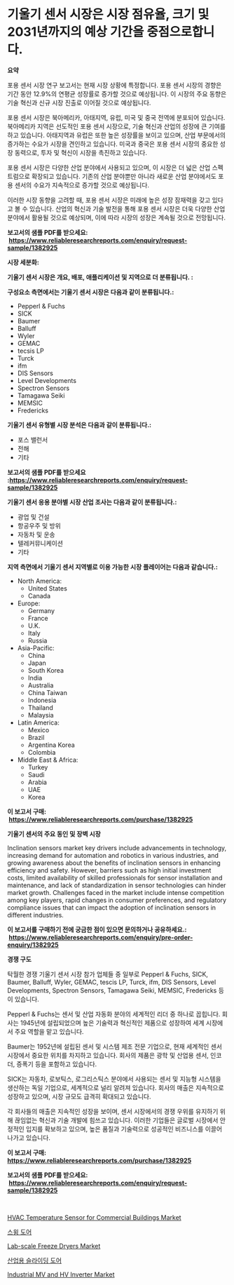 <p><h1>기울기 센서 시장은 시장 점유율, 크기 및 2031년까지의 예상 기간을 중점으로합니다.</h1></p><p><strong>요약</strong></p>
<p><p>포용 센서 시장 연구 보고서는 현재 시장 상황에 특정합니다. 포용 센서 시장의 경향은 기간 동안 12.9%의 연평균 성장률로 증가할 것으로 예상됩니다. 이 시장의 주요 동향은 기술 혁신과 신규 시장 진출로 이어질 것으로 예상됩니다.</p><p>포용 센서 시장은 북아메리카, 아태지역, 유럽, 미국 및 중국 전역에 분포되어 있습니다. 북아메리카 지역은 선도적인 포용 센서 시장으로, 기술 혁신과 산업의 성장에 큰 기여를 하고 있습니다. 아태지역과 유럽은 또한 높은 성장률을 보이고 있으며, 산업 부문에서의 증가하는 수요가 시장을 견인하고 있습니다. 미국과 중국은 포용 센서 시장의 중요한 성장 동력으로, 투자 및 혁신이 시장을 촉진하고 있습니다.</p><p>포용 센서 시장은 다양한 산업 분야에서 사용되고 있으며, 이 시장은 더 넓은 산업 스펙트럼으로 확장되고 있습니다. 기존의 산업 분야뿐만 아니라 새로운 산업 분야에서도 포용 센서의 수요가 지속적으로 증가할 것으로 예상됩니다.</p><p>이러한 시장 동향을 고려할 때, 포용 센서 시장은 미래에 높은 성장 잠재력을 갖고 있다고 볼 수 있습니다. 산업의 혁신과 기술 발전을 통해 포용 센서 시장은 더욱 다양한 산업 분야에서 활용될 것으로 예상되며, 이에 따라 시장의 성장은 계속될 것으로 전망됩니다.</p></p>
<p><strong>보고서의 샘플 PDF를 받으세요: &nbsp;<a href="https://www.reliableresearchreports.com/enquiry/request-sample/1382925">https://www.reliableresearchreports.com/enquiry/request-sample/1382925</a></strong></p>
<p><strong>시장 세분화:</strong></p>
<p><strong> 기울기 센서 시장은 개요, 배포, 애플리케이션 및 지역으로 더 분류됩니다. :</strong></p>
<p><strong>구성요소 측면에서는 기울기 센서 시장은 다음과 같이 분류됩니다.:</strong></p>
<p><ul><li>Pepperl & Fuchs</li><li>SICK</li><li>Baumer</li><li>Balluff</li><li>Wyler</li><li>GEMAC</li><li>tecsis LP</li><li>Turck</li><li>ifm</li><li>DIS Sensors</li><li>Level Developments</li><li>Spectron Sensors</li><li>Tamagawa Seiki</li><li>MEMSIC</li><li>Fredericks</li></ul></p>
<p><strong> 기울기 센서 유형별 시장 분석은 다음과 같이 분류됩니다.:</strong></p>
<p><ul><li>포스 밸런서</li><li>전해</li><li>기타</li></ul></p>
<p><strong>보고서의 샘플 PDF를 받으세요 :<a href="https://www.reliableresearchreports.com/enquiry/request-sample/1382925">https://www.reliableresearchreports.com/enquiry/request-sample/1382925</a></strong></p>
<p><strong> 기울기 센서 응용 분야별 시장 산업 조사는 다음과 같이 분류됩니다.:</strong></p>
<p><ul><li>광업 및 건설</li><li>항공우주 및 방위</li><li>자동차 및 운송</li><li>텔레커뮤니케이션</li><li>기타</li></ul></p>
<p><strong>지역 측면에서 기울기 센서 지역별로 이용 가능한 시장 플레이어는 다음과 같습니다.:</strong></p>
<p><ul>
    <li>
        North America:
        <ul>
            <li>United States</li>
            <li>Canada</li>
        </ul>
    </li>
    <li>
        Europe:
        <ul>
            <li>Germany</li>
            <li>France</li>
            <li>U.K.</li>
            <li>Italy</li>
            <li>Russia</li>
        </ul>
    </li>
    <li>
        Asia-Pacific:
        <ul>
            <li>China</li>
            <li>Japan</li>
            <li>South Korea</li>
            <li>India</li>
            <li>Australia</li>
            <li>China Taiwan</li>
            <li>Indonesia</li>
            <li>Thailand</li>
            <li>Malaysia</li>
        </ul>
    </li>
    <li>
        Latin America:
        <ul>
            <li>Mexico</li>
            <li>Brazil</li>
            <li>Argentina Korea</li>
            <li>Colombia</li>
        </ul>
    </li>
    <li>
        Middle East & Africa:
        <ul>
            <li>Turkey</li>
            <li>Saudi</li>
            <li>Arabia</li>
            <li>UAE</li>
            <li>Korea</li>
        </ul>
    </li>
    </ul></p>
<p><strong>이 보고서 구매: &nbsp;<a href="https://www.reliableresearchreports.com/purchase/1382925">https://www.reliableresearchreports.com/purchase/1382925</a></strong></p>
<p><strong>기울기 센서의 주요 동인 및 장벽 시장</strong></p>
<p><p>Inclination sensors market key drivers include advancements in technology, increasing demand for automation and robotics in various industries, and growing awareness about the benefits of inclination sensors in enhancing efficiency and safety. However, barriers such as high initial investment costs, limited availability of skilled professionals for sensor installation and maintenance, and lack of standardization in sensor technologies can hinder market growth. Challenges faced in the market include intense competition among key players, rapid changes in consumer preferences, and regulatory compliance issues that can impact the adoption of inclination sensors in different industries.</p></p>
<p><strong>이 보고서를 구매하기 전에 궁금한 점이 있으면 문의하거나 공유하세요.: &nbsp;<a href="https://www.reliableresearchreports.com/enquiry/pre-order-enquiry/1382925">https://www.reliableresearchreports.com/enquiry/pre-order-enquiry/1382925</a></strong></p>
<p><strong>경쟁 구도</strong></p>
<p><p>탁월한 경쟁 기울기 센서 시장 참가 업체들 중 일부로 Pepperl & Fuchs, SICK, Baumer, Balluff, Wyler, GEMAC, tescis LP, Turck, ifm, DIS Sensors, Level Developments, Spectron Sensors, Tamagawa Seiki, MEMSIC, Fredericks 등이 있습니다. </p><p>Pepperl & Fuchs는 센서 및 산업 자동화 분야의 세계적인 리더 중 하나로 꼽힙니다. 회사는 1945년에 설립되었으며 높은 기술력과 혁신적인 제품으로 성장하여 세계 시장에서 주요 역할을 맡고 있습니다. </p><p>Baumer는 1952년에 설립된 센서 및 시스템 제조 전문 기업으로, 현재 세계적인 센서 시장에서 중요한 위치를 차지하고 있습니다. 회사의 제품은 광학 및 산업용 센서, 인코더, 증폭기 등을 포함하고 있습니다. </p><p>SICK는 자동차, 로보틱스, 로그리스틱스 분야에서 사용되는 센서 및 지능형 시스템을 생산하는 독일 기업으로, 세계적으로 널리 알려져 있습니다. 회사의 매출은 지속적으로 성장하고 있으며, 시장 규모도 급격히 확대되고 있습니다. </p><p>각 회사들의 매출은 지속적인 성장을 보이며, 센서 시장에서의 경쟁 우위를 유지하기 위해 끊임없는 혁신과 기술 개발에 힘쓰고 있습니다. 이러한 기업들은 글로벌 시장에서 안정적인 입지를 확보하고 있으며, 높은 품질과 기술력으로 성공적인 비즈니스를 이끌어 나가고 있습니다.</p></p>
<p><strong>이 보고서 구매: &nbsp; <a href="https://www.reliableresearchreports.com/purchase/1382925">https://www.reliableresearchreports.com/purchase/1382925</a></strong></p>
<p><strong>보고서의 샘플 PDF를 받으세요: &nbsp;<a href="https://www.reliableresearchreports.com/enquiry/request-sample/1382925">https://www.reliableresearchreports.com/enquiry/request-sample/1382925</a></strong><strong></strong></p>
<p>&nbsp;</p>
<p><p><a href="https://view.publitas.com/reportprime-1/hvac-temperature-sensor-for-commercial-buildings-market-size-and-growth-market-segmentation-regional-and-country-breakdowns-and-market-trends-for-period-from-2024-2031/">HVAC Temperature Sensor for Commercial Buildings Market</a></p><p><a href="https://github.com/oajzkywllm460/Market-Research-Report-List-1/blob/main/4384556186632.md">스윙 도어</a></p><p><a href="https://github.com/provorikovar/Market-Research-Report-List-3/blob/main/lab-scale-freeze-dryers-market.md">Lab-scale Freeze Dryers Market</a></p><p><a href="https://github.com/vsr06p4p49/Market-Research-Report-List-1/blob/main/5591694186633.md">산업용 슬라이딩 도어</a></p><p><a href="https://github.com/CliffMedina6/Market-Research-Report-List-3/blob/main/industrial-mv-and-hv-inverter-market.md">Industrial MV and HV Inverter Market</a></p></p>